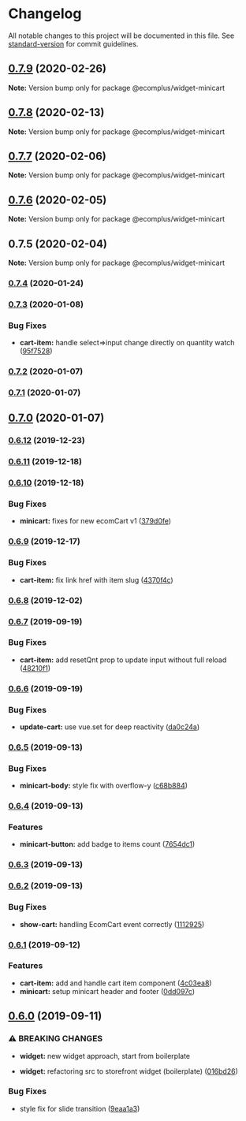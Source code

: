 # Changelog

All notable changes to this project will be documented in this file. See [standard-version](https://github.com/conventional-changelog/standard-version) for commit guidelines.


## [0.7.9](https://github.com/ecomplus/storefront/compare/@ecomplus/widget-minicart@0.7.8...@ecomplus/widget-minicart@0.7.9) (2020-02-26)

**Note:** Version bump only for package @ecomplus/widget-minicart





## [0.7.8](https://github.com/ecomplus/storefront/compare/@ecomplus/widget-minicart@0.7.7...@ecomplus/widget-minicart@0.7.8) (2020-02-13)

**Note:** Version bump only for package @ecomplus/widget-minicart





## [0.7.7](https://github.com/ecomclub/storefront/compare/@ecomplus/widget-minicart@0.7.6...@ecomplus/widget-minicart@0.7.7) (2020-02-06)

**Note:** Version bump only for package @ecomplus/widget-minicart





## [0.7.6](https://github.com/ecomclub/storefront/compare/@ecomplus/widget-minicart@0.7.5...@ecomplus/widget-minicart@0.7.6) (2020-02-05)

**Note:** Version bump only for package @ecomplus/widget-minicart





## 0.7.5 (2020-02-04)

**Note:** Version bump only for package @ecomplus/widget-minicart



### [0.7.4](https://github.com/ecomclub/widget-minicart/compare/v0.7.3...v0.7.4) (2020-01-24)

### [0.7.3](https://github.com/ecomclub/widget-minicart/compare/v0.7.2...v0.7.3) (2020-01-08)


### Bug Fixes

* **cart-item:** handle select=>input change directly on quantity watch ([95f7528](https://github.com/ecomclub/widget-minicart/commit/95f75288e18ff8334d0adbdfc821ffdc484b9b3d))

### [0.7.2](https://github.com/ecomclub/widget-minicart/compare/v0.7.1...v0.7.2) (2020-01-07)

### [0.7.1](https://github.com/ecomclub/widget-minicart/compare/v0.7.0...v0.7.1) (2020-01-07)

## [0.7.0](https://github.com/ecomclub/widget-minicart/compare/v0.6.12...v0.7.0) (2020-01-07)

### [0.6.12](https://github.com/ecomclub/widget-minicart/compare/v0.6.11...v0.6.12) (2019-12-23)

### [0.6.11](https://github.com/ecomclub/widget-minicart/compare/v0.6.10...v0.6.11) (2019-12-18)

### [0.6.10](https://github.com/ecomclub/widget-minicart/compare/v0.6.9...v0.6.10) (2019-12-18)


### Bug Fixes

* **minicart:** fixes for new ecomCart v1 ([379d0fe](https://github.com/ecomclub/widget-minicart/commit/379d0fe7c2cad1ea8115ab58af65221f3504ebec))

### [0.6.9](https://github.com/ecomclub/widget-minicart/compare/v0.6.8...v0.6.9) (2019-12-17)


### Bug Fixes

* **cart-item:** fix link href with item slug ([4370f4c](https://github.com/ecomclub/widget-minicart/commit/4370f4c3d3a29c2186aed7a36169b1072e6302c0))

### [0.6.8](https://github.com/ecomclub/widget-minicart/compare/v0.6.7...v0.6.8) (2019-12-02)

### [0.6.7](https://github.com/ecomclub/widget-minicart/compare/v0.6.6...v0.6.7) (2019-09-19)


### Bug Fixes

* **cart-item:** add resetQnt prop to update input without full reload ([48210f1](https://github.com/ecomclub/widget-minicart/commit/48210f1))

### [0.6.6](https://github.com/ecomclub/widget-minicart/compare/v0.6.5...v0.6.6) (2019-09-19)


### Bug Fixes

* **update-cart:** use vue.set for deep reactivity ([da0c24a](https://github.com/ecomclub/widget-minicart/commit/da0c24a))

### [0.6.5](https://github.com/ecomclub/widget-minicart/compare/v0.6.4...v0.6.5) (2019-09-13)


### Bug Fixes

* **minicart-body:** style fix with overflow-y ([c68b884](https://github.com/ecomclub/widget-minicart/commit/c68b884))

### [0.6.4](https://github.com/ecomclub/widget-minicart/compare/v0.6.3...v0.6.4) (2019-09-13)


### Features

* **minicart-button:** add badge to items count ([7654dc1](https://github.com/ecomclub/widget-minicart/commit/7654dc1))

### [0.6.3](https://github.com/ecomclub/widget-minicart/compare/v0.6.2...v0.6.3) (2019-09-13)

### [0.6.2](https://github.com/ecomclub/widget-minicart/compare/v0.6.1...v0.6.2) (2019-09-13)


### Bug Fixes

* **show-cart:** handling EcomCart event correctly ([1112925](https://github.com/ecomclub/widget-minicart/commit/1112925))

### [0.6.1](https://github.com/ecomclub/widget-minicart/compare/v0.6.0...v0.6.1) (2019-09-12)


### Features

* **cart-item:** add and handle cart item component ([4c03ea8](https://github.com/ecomclub/widget-minicart/commit/4c03ea8))
* **minicart:** setup minicart header and footer ([0dd097c](https://github.com/ecomclub/widget-minicart/commit/0dd097c))

## [0.6.0](https://github.com/ecomclub/widget-minicart/compare/v0.3.0...v0.6.0) (2019-09-11)


### ⚠ BREAKING CHANGES

* **widget:** new widget approach, start from boilerplate

* **widget:** refactoring src to storefront widget (boilerplate) ([016bd26](https://github.com/ecomclub/widget-minicart/commit/016bd26))


### Bug Fixes

* style fix for slide transition ([9eaa1a3](https://github.com/ecomclub/widget-minicart/commit/9eaa1a3))
